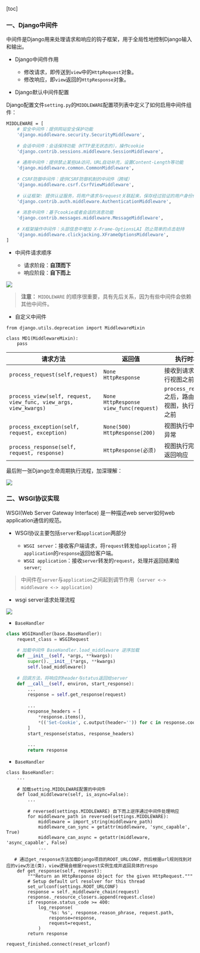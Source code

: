 [toc]


### 一、Django中间件

中间件是Django用来处理请求和响应的钩子框架，用于全局性地控制Django输入和输出。


- Django中间件作用

    - 修改请求，即传送到`view`中的`HttpRequest`对象。
    - 修改响应，即`view`返回的`HttpResponse`对象。



- Django默认中间件配置

Django配置文件`setting.py`的`MIDDLEWARE`配置项列表中定义了如何启用中间件组件：

```bash
MIDDLEWARE = [
    # 安全中间件：提供网站安全保护功能
    'django.middleware.security.SecurityMiddleware',
    
    # 会话中间件：会话保持功能（HTTP是无状态的），操作cookie
    'django.contrib.sessions.middleware.SessionMiddleware',
    
    # 通用中间件：提供禁止某些UA访问，URL自动补充，设置Content-Length等功能
    'django.middleware.common.CommonMiddleware',
    
    # CSRF防御中间件：提供CSRF防御机制的中间件（跨域）
    'django.middleware.csrf.CsrfViewMiddleware',
    
    # 认证框架: 提供认证服务，将用户请求与request关联起来，保存经过验证的用户身份信息
    'django.contrib.auth.middleware.AuthenticationMiddleware',
    
    # 消息中间件：基于cookie或者会话的消息功能
    'django.contrib.messages.middleware.MessageMiddleware',
    
    # X框架操作中间件：头部信息中增加 X-Frame-OptionsLAI 防止简单的点击劫持
    'django.middleware.clickjacking.XFrameOptionsMiddleware',
]
```


- 中间件请求顺序

    - 请求阶段：**自顶而下**
    - 响应阶段：**自下而上**

![](https://note.youdao.com/yws/public/resource/43fcc9bafc33508fa1f7b8eaedb7d8c0/xmlnote/9AAE8D2BB93444B497A35776AB665EB6/72173)

> **注意：** `MIDDLEWARE` 的顺序很重要，具有先后关系，因为有些中间件会依赖其他中间件。



- 自定义中间件
```
from django.utils.deprecation import MiddlewareMixin

class MD1(MiddlewareMixin): 
    pass
```
| 请求方法 | 返回值 | 执行时机 |
| -------- | ------ | -------- |
| `process_request(self,request)` | `None` <br> `HttpResponse`  | 接收到请求，执行视图之前 |
| `process_view(self, request, view_func, view_args, view_kwargs)` | `None` <br> `HttpResponse` <br> `view_func(request) ` | `process_request`之后，路由转发视图，执行视图之前 |
| `process_exception(self, request, exception)` | `None(500)` <br> `HttpResponse(200)` | 视图执行中发生异常 |
| `process_response(self, request, response)` | `HttpResponse(必须)` | 视图执行完毕，返回响应 |


最后附一张Django生命周期执行流程，加深理解：

![](https://note.youdao.com/yws/public/resource/43fcc9bafc33508fa1f7b8eaedb7d8c0/xmlnote/3B3323BBBEDD49F4A3DDFC52B95DB494/72319)




### 二、WSGI协议实现

WSGI(Web Server Gateway Interface) 是一种描述web server如何web application通信的规范。

- WSGI协议主要包括`server`和`application`两部分

    - `WSGI server`：接收客户端请求，将`request`转发给`applicaton`；将`application`的`response`返回给客户端。
    - `WSGI application`：接收`server`转发的`request`，处理并返回结果给`server`;

> 中间件在`server`与`application`之间起到调节作用（`server <-> middleware <-> application`）


- wsgi server请求处理流程

![](https://note.youdao.com/yws/public/resource/43fcc9bafc33508fa1f7b8eaedb7d8c0/xmlnote/35AB76A20D75474FB1C1F89DFEA62D44/72400)

- `BaseHandler`
```python
class WSGIHandler(base.BaseHandler):
    request_class = WSGIRequest
    
    # 加载中间件 BaseHandler.load_middleware 逆序加载
    def __init__(self, *args, **kwargs):
        super().__init__(*args, **kwargs)
        self.load_middleware()
    
    # 回调方法，将响应的header与status返回给server
    def __call__(self, environ, start_response):
        ...
        response = self.get_response(request)
        
        ...
        response_headers = [
            *response.items(),
            *(('Set-Cookie', c.output(header='')) for c in response.cookies.values()),
        ]
        start_response(status, response_headers)
        
        ...
        return response
```

- `BaseHandler`
```
class BaseHandler:
    ...
    
    # 加载setting.MIDDLEWARE配置的中间件
    def load_middleware(self, is_async=False):
        ...
        
        # reversed(settings.MIDDLEWARE) 自下而上逆序通过中间件处理响应
        for middleware_path in reversed(settings.MIDDLEWARE):
            middleware = import_string(middleware_path)
            middleware_can_sync = getattr(middleware, 'sync_capable', True)
            middleware_can_async = getattr(middleware, 'async_capable', False)
            ...
    
   # 通过get_response方法加载Django项目的ROOT_URLCONF，然后根据url规则找到对应的view方法(类)，view逻辑会根据request实例生成并返回具体的respo
    def get_response(self, request):
        """Return an HttpResponse object for the given HttpRequest."""
        # Setup default url resolver for this thread
        set_urlconf(settings.ROOT_URLCONF)
        response = self._middleware_chain(request)
        response._resource_closers.append(request.close)
        if response.status_code >= 400:
            log_response(
                '%s: %s', response.reason_phrase, request.path,
                response=response,
                request=request,
            )
        return response

request_finished.connect(reset_urlconf)
```
